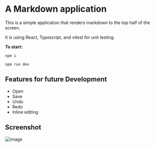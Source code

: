 # A Markdown application

This is a simple application that renders markdown to the top half of the screen.

It is using React, Typescript, and vitest for unit testing.

**To start:**

`npm i`

`npm run dev`

## Features for future Development

- Open
- Save
- Undo
- Redo
- Inline editing

## Screenshot

![image](https://user-images.githubusercontent.com/43812236/233854310-603347f0-18e6-4bee-9d42-e24b89c84f0a.png)


